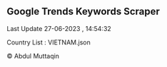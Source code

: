 

## Google Trends Keywords Scraper 
 
Last Update 27-06-2023 , 14:54:32

Country List :
VIETNAM.json



© Abdul Muttaqin 

